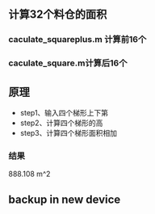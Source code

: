 ## 计算32个料仓的面积
### caculate_squareplus.m 计算前16个
### caculate_square.m计算后16个
## 原理
- step1、输入四个梯形上下第
- step2、计算四个梯形的高
- step3、计算四个梯形面积相加
### 结果
888.108 m^2
## backup in new device